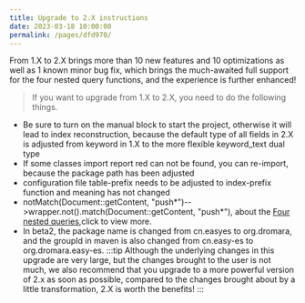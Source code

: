 ```yaml
---
title: Upgrade to 2.X instructions
date: 2023-03-18 10:00:00
permalink: /pages/dfd970/
---
```

From 1.X to 2.X brings more than 10 new features and 10 optimizations as well as 1 known minor bug fix, which brings the much-awaited full support for the four nested query functions, and the experience is further enhanced!

> If you want to upgrade from 1.X to 2.X, you need to do the following things.

* Be sure to turn on the manual block to start the project, otherwise it will lead to index reconstruction, because the default type of all fields in 2.X is adjusted from keyword in 1.X to the more flexible keyword_text dual type
* If some classes import report red can not be found, you can re-import, because the package path has been adjusted
* configuration file table-prefix needs to be adjusted to index-prefix function and meaning has not changed
* notMatch(Document::getContent, "push*")-->wrapper.not().match(Document::getContent, "push*"), about the [Four nested queries](/pages/17ea0a/),click to view more.
* In beta2, the package name is changed from cn.easyes to org.dromara, and the groupId in maven is also changed from cn.easy-es to org.dromara.easy-es.
:::tip
Although the underlying changes in this upgrade are very large, but the changes brought to the user is not much, we also recommend that you upgrade to a more powerful version of 2.x as soon as possible, compared to the changes brought about by a little transformation, 2.X is worth the benefits!
:::